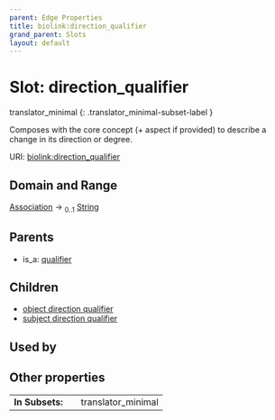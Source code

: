 ```yaml
---
parent: Edge Properties
title: biolink:direction_qualifier
grand_parent: Slots
layout: default
---
```


# Slot: direction_qualifier

translator_minimal
{: .translator_minimal-subset-label }


Composes with the core concept (+ aspect if provided) to describe a change in its direction or degree.

URI: [biolink:direction_qualifier](https://w3id.org/biolink/vocab/direction_qualifier)

## Domain and Range

[Association](Association.md) ->  <sub>0..1</sub> [String](types/String.md)

## Parents

 *  is_a: [qualifier](qualifier.md)

## Children

 *  [object direction qualifier](object_direction_qualifier.md)
 *  [subject direction qualifier](subject_direction_qualifier.md)

## Used by


## Other properties

|  |  |  |
| --- | --- | --- |
| **In Subsets:** | | translator_minimal |

